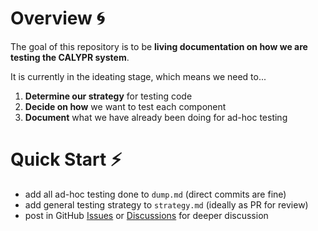 # Overview 🌀

The goal of this repository is to be **living documentation on how we are testing the CALYPR system**.

It is currently in the ideating stage, which means we need to...
1. **Determine our strategy** for testing code 
2. **Decide on how** we want to test each component
3. **Document** what we have already been doing for ad-hoc testing


# Quick Start ⚡️
- add all ad-hoc testing done to `dump.md` (direct commits are fine)
- add general testing strategy to `strategy.md`  (ideally as PR for review)
- post in GitHub [Issues](https://github.com/calypr/test-service/issues) or [Discussions](https://github.com/calypr/test-service/discussions) for deeper discussion
